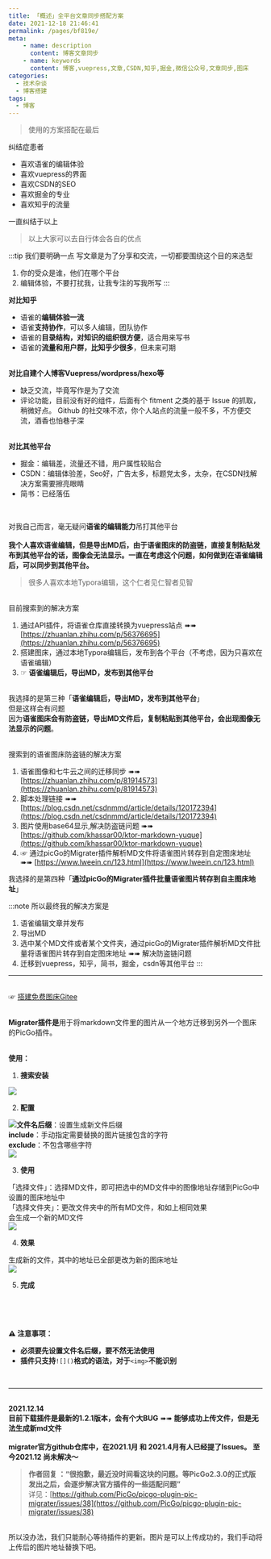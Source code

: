 ```yaml
---
title: 「概述」全平台文章同步搭配方案
date: 2021-12-18 21:46:41
permalink: /pages/bf819e/
meta:
    - name: description
      content: 博客文章同步
    - name: keywords
      content: 博客,vuepress,文章,CSDN,知乎,掘金,微信公众号,文章同步,图床
categories:
  - 技术杂谈
  - 博客搭建
tags:
  - 博客
---
```

> 使用的方案搭配在最后



纠结症患者

- 喜欢语雀的编辑体验
- 喜欢vuepress的界面
- 喜欢CSDN的SEO
- 喜欢掘金的专业
- 喜欢知乎的流量

一直纠结于以上
> 以上大家可以去自行体会各自的优点


:::tip 我们要明确一点
写文章是为了分享和交流，一切都要围绕这个目的来选型

1. 你的受众是谁，他们在哪个平台
1. 编辑体验，不要打扰我，让我专注的写我所写
:::


**对比知乎**
- 语雀的**编辑体验一流**
- 语雀**支持协作**，可以多人编辑，团队协作
- 语雀的**目录结构，对知识的组织很方便**，适合用来写书
- 语雀的**流量和用户群，比知乎少很多**，但未来可期


<br />**对比自建个人博客Vuepress/wordpress/hexo等**
- 缺乏交流，毕竟写作是为了交流
- 评论功能，目前没有好的组件，后面有个 fitment 之类的基于 Issue 的抓取，稍微好点。 Github 的社交味不浓，你个人站点的流量一般不多，不方便交流，酒香也怕巷子深


<br />**对比其他平台**
- 掘金：编辑差，流量还不错，用户属性较贴合
- CSDN：编辑体验差，Seo好，广告太多，标题党太多，太杂，在CSDN找解决方案需要擦亮眼睛
- 简书：已经落伍

​

对我自己而言，毫无疑问**语雀的编辑能力**吊打其他平台<br />
<br />**我个人喜欢语雀编辑，但是导出MD后，由于语雀图床的防盗链，直接复制粘贴发布到其他平台的话，图像会无法显示。一直在考虑这个问题，如何做到在语雀编辑后，可以同步到其他平台。**
> 很多人喜欢本地Typora编辑，这个仁者见仁智者见智


<br />目前搜索到的解决方案

1. 通过API插件，将语雀仓库直接转换为vuepress站点  ➠➠  [https://zhuanlan.zhihu.com/p/56376695](https://zhuanlan.zhihu.com/p/56376695)
1. 搭建图床，通过本地Typora编辑后，发布到各个平台（不考虑，因为只喜欢在语雀编辑）
1. ☞ **语雀编辑后，导出MD，发布到其他平台**


<br />我选择的是第三种「**语雀编辑后，导出MD，发布到其他平台**」<br />但是这样会有问题<br />因为**语雀图床会有防盗链，导出MD文件后，复制粘贴到其他平台，会出现图像无法显示的问题**。<br />​

搜索到的语雀图床防盗链的解决方案

1. 语雀图像和七牛云之间的迁移同步 ➠➠ [https://zhuanlan.zhihu.com/p/81914573](https://zhuanlan.zhihu.com/p/81914573)​
1. 脚本处理链接  ➠➠ [https://blog.csdn.net/csdnmmd/article/details/120172394](https://blog.csdn.net/csdnmmd/article/details/120172394)
1. 图片使用base64显示,解决防盗链问题 ➠➠ [https://github.com/khassar00/ktor-markdown-yuque](https://github.com/khassar00/ktor-markdown-yuque)
1. ☞ 通过picGo的Migrater插件解析MD文件将语雀图片转存到自定图床地址 ➠➠ [https://www.lweein.cn/123.html](https://www.lweein.cn/123.html)



我选择的是第四种「**通过picGo的Migrater插件批量语雀图片转存到自主图床地址**」<br />

:::note 所以最终我的解决方案是

1. 语雀编辑文章并发布
1. 导出MD
1. 选中某个MD文件或者某个文件夹，通过picGo的Migrater插件解析MD文件批量将语雀图片转存到自定图床地址 ➠➠ 解决防盗链问题
1. 迁移到vuepress，知乎，简书，掘金，csdn等其他平台
:::



---


<br />☞ [搭建免费图床Gitee](https://www.yuque.com/weig/dzh/gn8v5s)<br />​

**Migrater插件是**用于将markdown文件里的图片从一个地方迁移到另外一个图床的PicGo插件。<br />**​**

**使用：**

1. **搜索安装**

![](https://gitee.com/isgangzi/image-store/raw/master/img/picgo-Migrater-1.png)

2. **配置**

![](https://gitee.com/isgangzi/image-store/raw/master/img/picgo-Migrater-4.png)**文件名后缀**：设置生成新文件后缀<br />**include**：手动指定需要替换的图片链接包含的字符<br />**exclude**：不包含哪些字符<br />![](https://gitee.com/isgangzi/image-store/raw/master/img/picgo-Migrater-3.png)

3. **使用**

「选择文件」：选择MD文件，即可把选中的MD文件中的图像地址存储到PicGo中设置的图床地址中<br />「选择文件夹」：更改文件夹中的所有MD文件，和如上相同效果<br />会生成一个新的MD文件<br />![](https://gitee.com/isgangzi/image-store/raw/master/img/picgo-Migrater-2.png)

4. **效果**

生成新的文件，其中的地址已全部更改为新的图床地址<br />![](https://gitee.com/isgangzi/image-store/raw/master/img/picgo-Migrater-5.png)

5. **完成**

**​**

**​**

**⚠️ 注意事项：**

- **必须要先设置文件名后缀，要不然无法使用**
- **插件只支持**`![]()`**格式的语法，对于**`<img>`**不能识别**

**​**<br />

---


<br />**2021.12.14**<br />**目前下载插件是最新的1.2.1版本，会有个大BUG** ➠➠ **能够成功上传文件，但是无法生成新md文件**<br />
<br />**migrater官方github仓库中，在2021.1月 和 2021.4月有人已经提了Issues。 至今2021.12 尚未解决～**
> **作者回复 ：“很抱歉，最近没时间看这块的问题。等PicGo2.3.0的正式版发出之后，会逐步解决官方插件的一些适配问题”**
> ​<br />
> 详见：[https://github.com/PicGo/picgo-plugin-pic-migrater/issues/38](https://github.com/PicGo/picgo-plugin-pic-migrater/issues/38)

<br />
所以没办法，我们只能耐心等待插件的更新。图片是可以上传成功的，我们手动将上传后的图片地址替换下吧。
<br />

